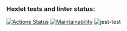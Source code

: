 ### Hexlet tests and linter status:

[![Actions Status](https://github.com/AnastasiaBrykina/frontend-project-46/workflows/hexlet-check/badge.svg)](https://github.com/AnastasiaBrykina/frontend-project-46/actions)
[![Maintainability](https://api.codeclimate.com/v1/badges/70169c50c9e0f1a9214d/maintainability)](https://codeclimate.com/github/AnastasiaBrykina/frontend-project-46/maintainability)
![jest-test](https://github.com/AnastasiaBrykina/frontend-project-46/actions/workflows/hexlet-project-46.yml/badge.svg)

